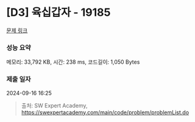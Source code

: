 # [D3] 육십갑자 - 19185 

[문제 링크](https://swexpertacademy.com/main/code/problem/problemDetail.do?contestProbId=AYzIZNkq-v4DFAQ9) 

### 성능 요약

메모리: 33,792 KB, 시간: 238 ms, 코드길이: 1,050 Bytes

### 제출 일자

2024-09-16 16:25



> 출처: SW Expert Academy, https://swexpertacademy.com/main/code/problem/problemList.do